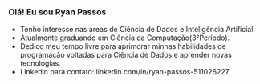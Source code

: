 ### Olá! Eu sou Ryan Passos
- Tenho interesse nas áreas de Ciência de Dados e Inteligência Artificial
- Atualmente graduando em Ciência da Computação(3°Período).
- Dedico meu tempo livre para aprimorar minhas habilidades de programação voltadas para Ciência de Dados e aprender novas tecnologias.
- Linkedin para contato: linkedin.com/in/ryan-passos-511026227
